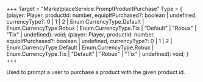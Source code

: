 +++
Target = "MarketplaceService.PromptProductPurchase"
Type = { (player: Player, productId: number, equipIfPurchased?: boolean | undefined, currencyType?: 0 | 1 | 2 | Enum.CurrencyType.Default | Enum.CurrencyType.Robux | Enum.CurrencyType.Tix | "Default" | "Robux" | "Tix" | undefined): void; (player: Player, productId: number, equipIfPurchased?: boolean | undefined, currencyType?: 0 | 1 | 2 | Enum.CurrencyType.Default | Enum.CurrencyType.Robux | Enum.CurrencyType.Tix | "Default" | "Robux" | "Tix" | undefined): void; }
+++

Used to prompt a user to purchase a product with the given product id.